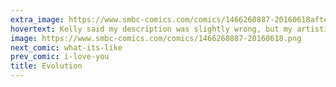 ```yaml
---
extra_image: https://www.smbc-comics.com/comics/1466260887-20160618after.png
hovertext: Kelly said my description was slightly wrong, but my artistic spirit must soar beyond her.
image: https://www.smbc-comics.com/comics/1466260887-20160618.png
next_comic: what-its-like
prev_comic: i-love-you
title: Evolution
---
```


